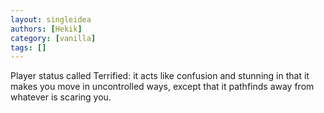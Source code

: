 ```yaml
---
layout: singleidea
authors: [Hekik]
category: [vanilla]
tags: []
---
```

Player status called Terrified: it acts like confusion and stunning in that it makes you move in uncontrolled ways, except that it pathfinds away from whatever is scaring you.
